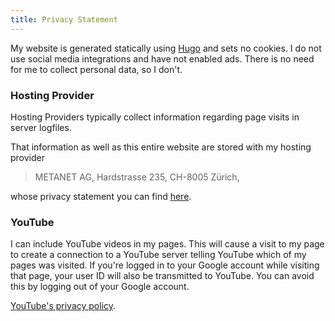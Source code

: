 ```yaml
---
title: Privacy Statement
---
```

My website is generated statically using [Hugo](https://gohugo.io) and
sets no cookies. I do not use social media integrations and have not enabled
ads. There is no need for me to collect personal data, so I don't.

### Hosting Provider
Hosting Providers typically collect information regarding page visits
 in server logfiles.

That information as well as this entire website are stored with my
hosting provider

> METANET AG, Hardstrasse 235, CH-8005 Zürich,

whose privacy statement you can find [here](https://www.metanet.ch/about_metanet/rechtliches).

### YouTube
I can include YouTube videos in my pages. This will cause a visit to my page
to create a connection to a YouTube server telling YouTube which of my pages
was visited. If you're logged in to your Google account while visiting that
page, your user ID will also be transmitted to YouTube. You can avoid this
by logging out of your Google account.

[YouTube's privacy policy](https://www.google.de/intl/de/policies/privacy).
